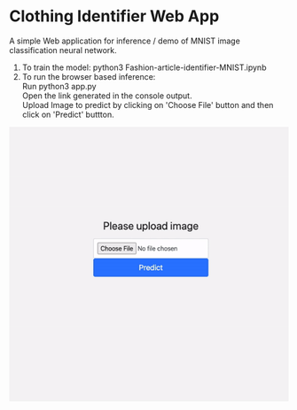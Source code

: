 # Clothing Identifier Web App

A simple Web application for inference / demo of MNIST image classification neural network.

1. To train the model: python3 Fashion-article-identifier-MNIST.ipynb  
2. To run the browser based inference:   
   Run python3 app.py  
   Open the link generated in the console output.  
   Upload Image to predict by clicking on 'Choose File' button and then click on 'Predict' buttton.

<!--  ![ScreenShot](flask_img_1.PNG?raw=true | width=100 | height=200)  -->
![GIF of clothing identifier web application](ezgif.com-video-to-gif.gif)
